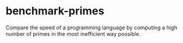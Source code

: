 # benchmark-primes

Compare the speed of a programming language by computing a high number of primes in the most inefficient way possible.
